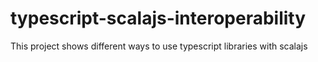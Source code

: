 # typescript-scalajs-interoperability
This project shows different ways to use typescript libraries with scalajs
